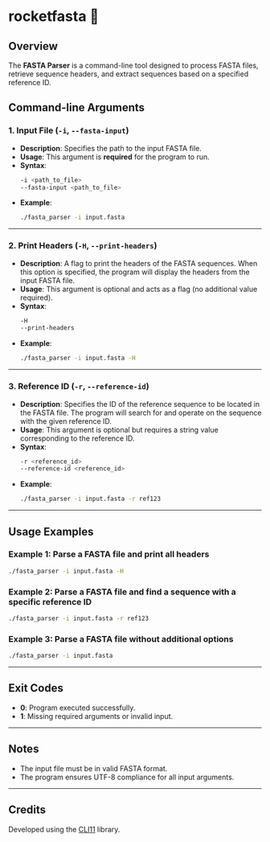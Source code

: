 # rocketfasta 🚀

## Overview

 The **FASTA Parser** is a command-line tool designed to process FASTA files, retrieve sequence headers, and extract sequences based on a specified reference ID. 

## Command-line Arguments

### 1. **Input File** (`-i`, `--fasta-input`)
- **Description**: Specifies the path to the input FASTA file.
- **Usage**: This argument is **required** for the program to run.
- **Syntax**: 
  ```bash
  -i <path_to_file> 
  --fasta-input <path_to_file>
  ```
- **Example**:
  ```bash
  ./fasta_parser -i input.fasta
  ```

---

### 2. **Print Headers** (`-H`, `--print-headers`)
- **Description**: A flag to print the headers of the FASTA sequences. When this option is specified, the program will display the headers from the input FASTA file.
- **Usage**: This argument is optional and acts as a flag (no additional value required).
- **Syntax**:
  ```bash
  -H 
  --print-headers
  ```
- **Example**:
  ```bash
  ./fasta_parser -i input.fasta -H
  ```

---

### 3. **Reference ID** (`-r`, `--reference-id`)
- **Description**: Specifies the ID of the reference sequence to be located in the FASTA file. The program will search for and operate on the sequence with the given reference ID.
- **Usage**: This argument is optional but requires a string value corresponding to the reference ID.
- **Syntax**:
  ```bash
  -r <reference_id>
  --reference-id <reference_id>
  ```
- **Example**:
  ```bash
  ./fasta_parser -i input.fasta -r ref123
  ```

---

## Usage Examples

### Example 1: Parse a FASTA file and print all headers
```bash
./fasta_parser -i input.fasta -H
```

### Example 2: Parse a FASTA file and find a sequence with a specific reference ID
```bash
./fasta_parser -i input.fasta -r ref123
```

### Example 3: Parse a FASTA file without additional options
```bash
./fasta_parser -i input.fasta
```

---

## Exit Codes

- **0**: Program executed successfully.
- **1**: Missing required arguments or invalid input.

---

## Notes
- The input file must be in valid FASTA format.
- The program ensures UTF-8 compliance for all input arguments.

---

## Credits

Developed using the [CLI11](https://cliutils.github.io/CLI11/) library.
